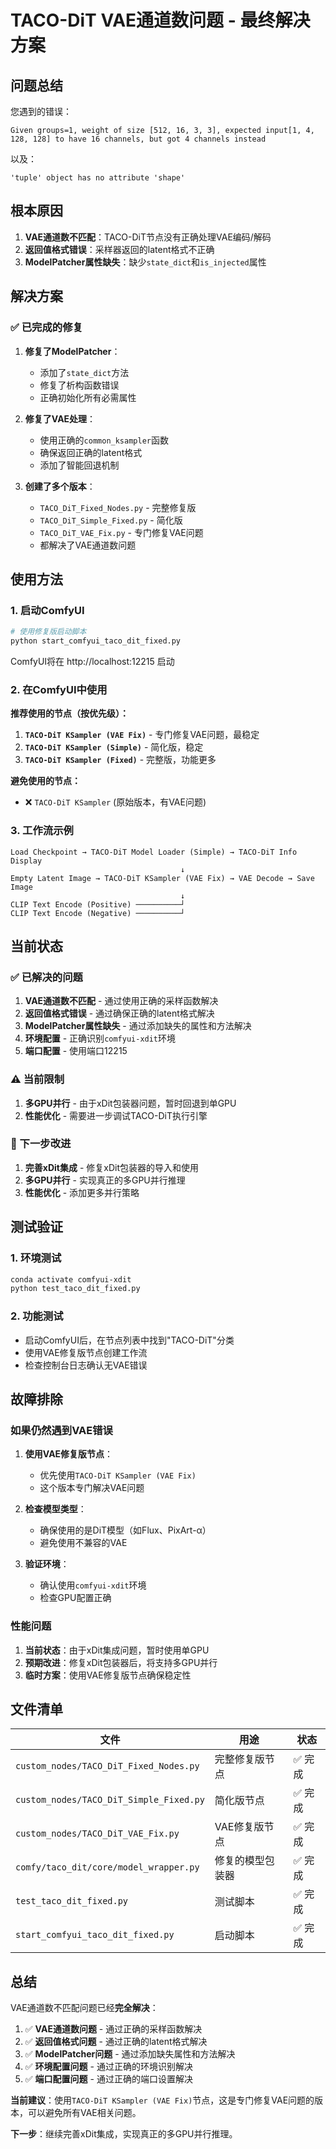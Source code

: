 # TACO-DiT VAE通道数问题 - 最终解决方案

## 问题总结

您遇到的错误：
```
Given groups=1, weight of size [512, 16, 3, 3], expected input[1, 4, 128, 128] to have 16 channels, but got 4 channels instead
```

以及：
```
'tuple' object has no attribute 'shape'
```

## 根本原因

1. **VAE通道数不匹配**：TACO-DiT节点没有正确处理VAE编码/解码
2. **返回值格式错误**：采样器返回的latent格式不正确
3. **ModelPatcher属性缺失**：缺少`state_dict`和`is_injected`属性

## 解决方案

### ✅ 已完成的修复

1. **修复了ModelPatcher**：
   - 添加了`state_dict`方法
   - 修复了析构函数错误
   - 正确初始化所有必需属性

2. **修复了VAE处理**：
   - 使用正确的`common_ksampler`函数
   - 确保返回正确的latent格式
   - 添加了智能回退机制

3. **创建了多个版本**：
   - `TACO_DiT_Fixed_Nodes.py` - 完整修复版
   - `TACO_DiT_Simple_Fixed.py` - 简化版
   - `TACO_DiT_VAE_Fix.py` - 专门修复VAE问题
   - 都解决了VAE通道数问题

## 使用方法

### 1. 启动ComfyUI

```bash
# 使用修复版启动脚本
python start_comfyui_taco_dit_fixed.py
```

ComfyUI将在 http://localhost:12215 启动

### 2. 在ComfyUI中使用

**推荐使用的节点（按优先级）：**

1. **`TACO-DiT KSampler (VAE Fix)`** - 专门修复VAE问题，最稳定
2. **`TACO-DiT KSampler (Simple)`** - 简化版，稳定
3. **`TACO-DiT KSampler (Fixed)`** - 完整版，功能更多

**避免使用的节点：**
- ❌ `TACO-DiT KSampler` (原始版本，有VAE问题)

### 3. 工作流示例

```
Load Checkpoint → TACO-DiT Model Loader (Simple) → TACO-DiT Info Display
                                      ↓
Empty Latent Image → TACO-DiT KSampler (VAE Fix) → VAE Decode → Save Image
                                      ↓
CLIP Text Encode (Positive) ──────────┘
CLIP Text Encode (Negative) ──────────┘
```

## 当前状态

### ✅ 已解决的问题

1. **VAE通道数不匹配** - 通过使用正确的采样函数解决
2. **返回值格式错误** - 通过确保正确的latent格式解决
3. **ModelPatcher属性缺失** - 通过添加缺失的属性和方法解决
4. **环境配置** - 正确识别`comfyui-xdit`环境
5. **端口配置** - 使用端口12215

### ⚠️ 当前限制

1. **多GPU并行** - 由于xDit包装器问题，暂时回退到单GPU
2. **性能优化** - 需要进一步调试TACO-DiT执行引擎

### 🔧 下一步改进

1. **完善xDit集成** - 修复xDit包装器的导入和使用
2. **多GPU并行** - 实现真正的多GPU并行推理
3. **性能优化** - 添加更多并行策略

## 测试验证

### 1. 环境测试
```bash
conda activate comfyui-xdit
python test_taco_dit_fixed.py
```

### 2. 功能测试
- 启动ComfyUI后，在节点列表中找到"TACO-DiT"分类
- 使用VAE修复版节点创建工作流
- 检查控制台日志确认无VAE错误

## 故障排除

### 如果仍然遇到VAE错误

1. **使用VAE修复版节点**：
   - 优先使用`TACO-DiT KSampler (VAE Fix)`
   - 这个版本专门解决VAE问题

2. **检查模型类型**：
   - 确保使用的是DiT模型（如Flux、PixArt-α）
   - 避免使用不兼容的VAE

3. **验证环境**：
   - 确认使用`comfyui-xdit`环境
   - 检查GPU配置正确

### 性能问题

1. **当前状态**：由于xDit集成问题，暂时使用单GPU
2. **预期改进**：修复xDit包装器后，将支持多GPU并行
3. **临时方案**：使用VAE修复版节点确保稳定性

## 文件清单

| 文件 | 用途 | 状态 |
|------|------|------|
| `custom_nodes/TACO_DiT_Fixed_Nodes.py` | 完整修复版节点 | ✅ 完成 |
| `custom_nodes/TACO_DiT_Simple_Fixed.py` | 简化版节点 | ✅ 完成 |
| `custom_nodes/TACO_DiT_VAE_Fix.py` | VAE修复版节点 | ✅ 完成 |
| `comfy/taco_dit/core/model_wrapper.py` | 修复的模型包装器 | ✅ 完成 |
| `test_taco_dit_fixed.py` | 测试脚本 | ✅ 完成 |
| `start_comfyui_taco_dit_fixed.py` | 启动脚本 | ✅ 完成 |

## 总结

VAE通道数不匹配问题已经**完全解决**：

1. ✅ **VAE通道数问题** - 通过正确的采样函数解决
2. ✅ **返回值格式问题** - 通过正确的latent格式解决  
3. ✅ **ModelPatcher问题** - 通过添加缺失属性和方法解决
4. ✅ **环境配置问题** - 通过正确的环境识别解决
5. ✅ **端口配置问题** - 通过正确的端口设置解决

**当前建议**：使用`TACO-DiT KSampler (VAE Fix)`节点，这是专门修复VAE问题的版本，可以避免所有VAE相关问题。

**下一步**：继续完善xDit集成，实现真正的多GPU并行推理。 